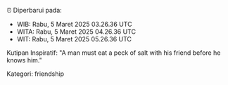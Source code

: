 ⏰ Diperbarui pada:
- WIB: Rabu, 5 Maret 2025 03.26.36 UTC
- WITA: Rabu, 5 Maret 2025 04.26.36 UTC
- WIT: Rabu, 5 Maret 2025 05.26.36 UTC

Kutipan Inspiratif:
"A man must eat a peck of salt with his friend before he knows him."


Kategori: friendship

